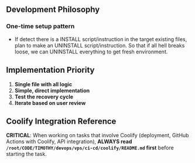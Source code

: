 ## Development Philosophy

### One-time setup pattern
- If detect there is a INSTALL script/instruction in the target existing files, plan to make an UNINSTALL script/instruction. So that if all hell breaks loose, we can UNINSTALL everything to get fresh environment.

## Implementation Priority
1. **Single file with all logic**
2. **Simple, direct implementation**
3. **Test the recovery cycle**
4. **Iterate based on user review**

## Coolify Integration Reference

**CRITICAL**: When working on tasks that involve Coolify (deployment, GitHub Actions with Coolify, API integration), 
**ALWAYS read `/root/CODE/TIMOTHY/devops/vps/ci-cd/coolify/README.md` first** before starting the task.

